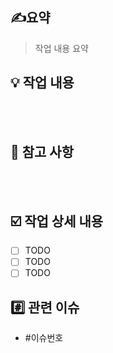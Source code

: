 ## ✍️요약
> 작업 내용 요약 

## 💡 작업 내용
<br> <br>

## 📌 참고 사항

<br><br>
## ☑️ 작업 상세 내용
- [ ] TODO
- [ ] TODO
- [ ] TODO
## #️⃣ 관련 이슈

- #이슈번호

<br><br>